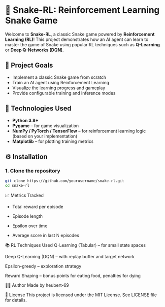 # 🐍 Snake-RL: Reinforcement Learning Snake Game

Welcome to **Snake-RL**, a classic Snake game powered by **Reinforcement Learning (RL)**! This project demonstrates how an AI agent can learn to master the game of Snake using popular RL techniques such as **Q-Learning** or **Deep Q-Networks (DQN)**.

## 🎯 Project Goals

- Implement a classic Snake game from scratch
- Train an AI agent using Reinforcement Learning
- Visualize the learning progress and gameplay
- Provide configurable training and inference modes

## 🧠 Technologies Used

- **Python 3.8+**
- **Pygame** – for game visualization
- **NumPy / PyTorch / TensorFlow** – for reinforcement learning logic (based on your implementation)
- **Matplotlib** – for plotting training metrics

## ⚙️ Installation

### 1. Clone the repository

```bash
git clone https://github.com/yourusername/snake-rl.git
cd snake-rl
```
📈 Metrics Tracked
- Total reward per episode

- Episode length

- Epsilon over time

- Average score in last N episodes

📚 RL Techniques Used
Q-Learning (Tabular) – for small state spaces

Deep Q-Learning (DQN) – with replay buffer and target network

Epsilon-greedy – exploration strategy

Reward Shaping – bonus points for eating food, penalties for dying

🧑‍💻 Author
Made by heubert-69

📄 License
This project is licensed under the MIT License. See LICENSE file for details.
